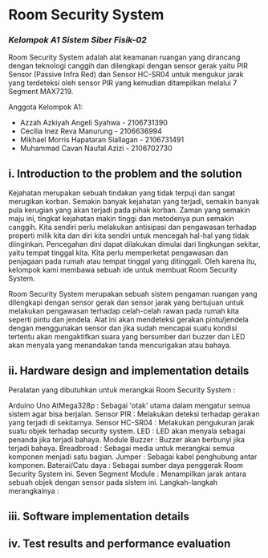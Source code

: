 #   Room Security System
### _Kelompok A1 Sistem Siber Fisik-02_

Room Security System adalah alat keamanan ruangan yang dirancang dengan teknologi canggih dan dilengkapi dengan sensor gerak yaitu PIR Sensor (Passive Infra Red) dan Sensor HC-SR04 untuk mengukur jarak yang terdeteksi oleh sensor PIR yang kemudian ditampilkan melalui 7 Segment MAX7219.

Anggota Kelompok A1:
- Azzah Azkiyah Angeli Syahwa        - 2106731390
- Cecilia Inez Reva Manurung          - 2106636994
- Mikhael Morris Hapataran Siallagan  - 2106731491
- Muhammad Cavan Naufal Azizi	      - 2106702730

## i. Introduction to the problem and the solution

Kejahatan merupakan sebuah tindakan yang tidak terpuji dan sangat merugikan korban. Semakin banyak kejahatan yang terjadi, semakin banyak pula kerugian yang akan terjadi pada pihak korban. Zaman yang semakin maju ini, tingkat kejahatan makin tinggi dan metodenya pun semakin canggih. Kita sendiri perlu melakukan antisipasi dan pengawasan terhadap properti milik kita dan diri kita sendiri untuk mencegah hal-hal yang tidak diinginkan. Pencegahan dini dapat dilakukan dimulai dari lingkungan sekitar, yaitu tempat tinggal kita. Kita perlu memperketat pengawasan dan penjagaan pada rumah atau tempat tinggal yang ditinggali. Oleh karena itu, kelompok kami membawa sebuah ide untuk membuat Room Security System.

Room Security System merupakan sebuah sistem pengaman ruangan yang dilengkapi dengan sensor gerak dan sensor jarak yang bertujuan untuk melakukan pengawasan terhadap celah-celah rawan pada rumah kita seperti pintu dan jendela. Alat ini akan mendeteksi gerakan pintu/jendela dengan menggunakan sensor dan jika sudah mencapai suatu kondisi tertentu akan mengaktifkan suara yang bersumber dari buzzer dan LED akan menyala yang menandakan tanda mencurigakan atau bahaya.

## ii. Hardware design and implementation details

Peralatan yang dibutuhkan untuk merangkai Room Security System :

Arduino Uno AtMega328p : Sebagai 'otak' utama dalam mengatur semua sistem agar bisa berjalan.
Sensor PIR : Melakukan deteksi terhadap gerakan yang terjadi di sekitarnya.
Sensor HC-SR04 : Melakukan pengukuran jarak suatu objek terhadap security system.
LED : LED akan menyala sebagai penanda jika terjadi bahaya.
Module Buzzer : Buzzer akan berbunyi jika terjadi bahaya.
Breadbroad : Sebagai media untuk merangkai semua komponen menjadi satu bagian.
Jumper : Sebagai kabel penghubung antar komponen.
Baterai/Catu daya : Sebagai sumber daya penggerak Room Security System ini.
Seven Segment Module : Menampilkan jarak antara sebuah objek dengan sensor pada sistem ini.
Langkah-langkah merangkainya :


## iii. Software implementation details

## iv. Test results and performance evaluation
